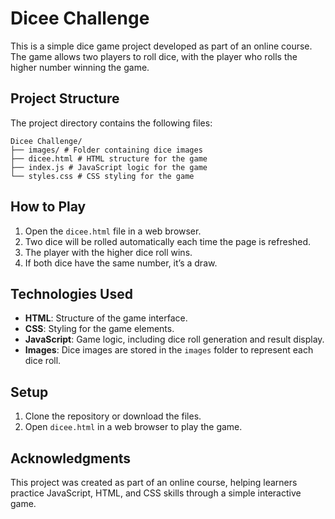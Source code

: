 # Dicee Challenge

This is a simple dice game project developed as part of an online course. The game allows two players to roll dice, with the player who rolls the higher number winning the game.

## Project Structure

The project directory contains the following files:
```plaintext
Dicee Challenge/ 
├── images/ # Folder containing dice images 
├── dicee.html # HTML structure for the game 
├── index.js # JavaScript logic for the game 
└── styles.css # CSS styling for the game
```

## How to Play

1. Open the `dicee.html` file in a web browser.
2. Two dice will be rolled automatically each time the page is refreshed.
3. The player with the higher dice roll wins.
4. If both dice have the same number, it’s a draw.

## Technologies Used

- **HTML**: Structure of the game interface.
- **CSS**: Styling for the game elements.
- **JavaScript**: Game logic, including dice roll generation and result display.
- **Images**: Dice images are stored in the `images` folder to represent each dice roll.

## Setup

1. Clone the repository or download the files.
2. Open `dicee.html` in a web browser to play the game.


## Acknowledgments

This project was created as part of an online course, helping learners practice JavaScript, HTML, and CSS skills through a simple interactive game.
